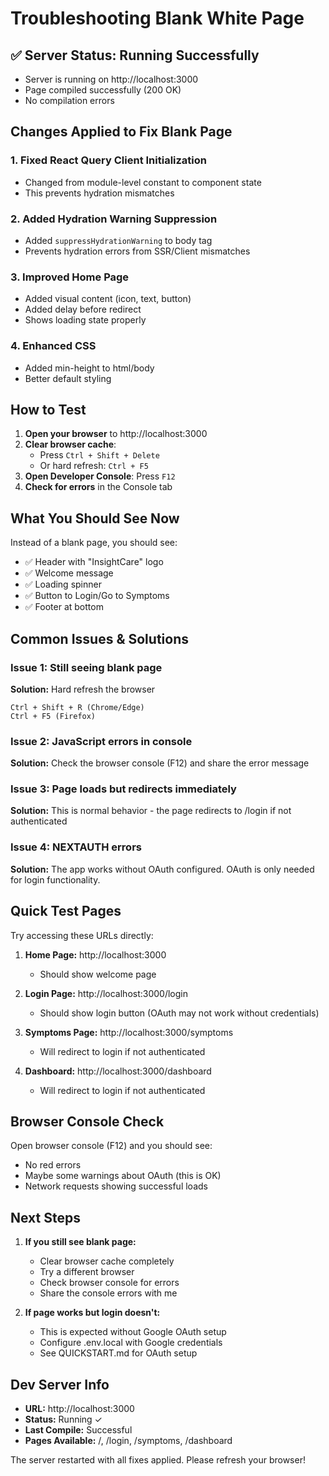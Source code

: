 # Troubleshooting Blank White Page

## ✅ Server Status: Running Successfully
- Server is running on http://localhost:3000
- Page compiled successfully (200 OK)
- No compilation errors

## Changes Applied to Fix Blank Page

### 1. **Fixed React Query Client Initialization**
- Changed from module-level constant to component state
- This prevents hydration mismatches

### 2. **Added Hydration Warning Suppression**
- Added `suppressHydrationWarning` to body tag
- Prevents hydration errors from SSR/Client mismatches

### 3. **Improved Home Page**
- Added visual content (icon, text, button)
- Added delay before redirect
- Shows loading state properly

### 4. **Enhanced CSS**
- Added min-height to html/body
- Better default styling

## How to Test

1. **Open your browser** to http://localhost:3000
2. **Clear browser cache**: 
   - Press `Ctrl + Shift + Delete`
   - Or hard refresh: `Ctrl + F5`
3. **Open Developer Console**: Press `F12`
4. **Check for errors** in the Console tab

## What You Should See Now

Instead of a blank page, you should see:
- ✅ Header with "InsightCare" logo
- ✅ Welcome message
- ✅ Loading spinner
- ✅ Button to Login/Go to Symptoms
- ✅ Footer at bottom

## Common Issues & Solutions

### Issue 1: Still seeing blank page
**Solution:** Hard refresh the browser
```
Ctrl + Shift + R (Chrome/Edge)
Ctrl + F5 (Firefox)
```

### Issue 2: JavaScript errors in console
**Solution:** Check the browser console (F12) and share the error message

### Issue 3: Page loads but redirects immediately
**Solution:** This is normal behavior - the page redirects to /login if not authenticated

### Issue 4: NEXTAUTH errors
**Solution:** The app works without OAuth configured. OAuth is only needed for login functionality.

## Quick Test Pages

Try accessing these URLs directly:

1. **Home Page:** http://localhost:3000
   - Should show welcome page

2. **Login Page:** http://localhost:3000/login
   - Should show login button (OAuth may not work without credentials)

3. **Symptoms Page:** http://localhost:3000/symptoms
   - Will redirect to login if not authenticated

4. **Dashboard:** http://localhost:3000/dashboard
   - Will redirect to login if not authenticated

## Browser Console Check

Open browser console (F12) and you should see:
- No red errors
- Maybe some warnings about OAuth (this is OK)
- Network requests showing successful loads

## Next Steps

1. **If you still see blank page:**
   - Clear browser cache completely
   - Try a different browser
   - Check browser console for errors
   - Share the console errors with me

2. **If page works but login doesn't:**
   - This is expected without Google OAuth setup
   - Configure .env.local with Google credentials
   - See QUICKSTART.md for OAuth setup

## Dev Server Info

- **URL:** http://localhost:3000
- **Status:** Running ✓
- **Last Compile:** Successful
- **Pages Available:** /, /login, /symptoms, /dashboard

The server restarted with all fixes applied. Please refresh your browser!
